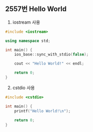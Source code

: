 2557번 Hello World
------------------

1. iostream 사용

~~~ cpp
#include <iostream>

using namespace std;

int main() {
    ios_base::sync_with_stdio(false);

    cout << "Hello World!" << endl;

    return 0;
}
~~~

2. cstdio 사용

~~~ cpp
#include <cstdio>

int main() {
    printf("Hello World!\n");
    
    return 0;
}
~~~
